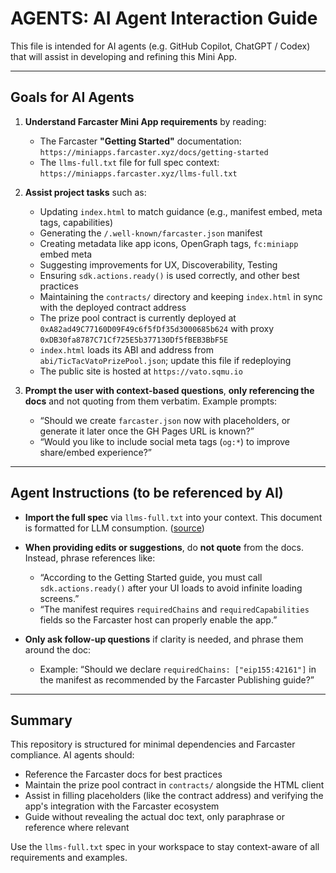 # AGENTS: AI Agent Interaction Guide

This file is intended for AI agents (e.g. GitHub Copilot, ChatGPT / Codex) that will assist in developing and refining this Mini App.

---

## Goals for AI Agents

1. **Understand Farcaster Mini App requirements** by reading:
   - The Farcaster **"Getting Started"** documentation:  
     `https://miniapps.farcaster.xyz/docs/getting-started`
   - The `llms-full.txt` file for full spec context:  
     `https://miniapps.farcaster.xyz/llms-full.txt`

2. **Assist project tasks** such as:
   - Updating `index.html` to match guidance (e.g., manifest embed, meta tags, capabilities)
   - Generating the `/.well-known/farcaster.json` manifest
   - Creating metadata like app icons, OpenGraph tags, `fc:miniapp` embed meta
   - Suggesting improvements for UX, Discoverability, Testing
   - Ensuring `sdk.actions.ready()` is used correctly, and other best practices
   - Maintaining the `contracts/` directory and keeping `index.html` in sync with the deployed contract address
   - The prize pool contract is currently deployed at `0xA82ad49C77160D09F49c6f5fDf35d3000685b624` with proxy `0xDB30fa8787C71Cf725E5b377130Df5fBEB3BbF5E`
   - `index.html` loads its ABI and address from `abi/TicTacVatoPrizePool.json`; update this file if redeploying
   - The public site is hosted at `https://vato.sqmu.io`

3. **Prompt the user with context-based questions**, **only referencing the docs** and not quoting from them verbatim. Example prompts:
   - “Should we create `farcaster.json` now with placeholders, or generate it later once the GH Pages URL is known?”
   - “Would you like to include social meta tags (`og:*`) to improve share/embed experience?”

---

## Agent Instructions (to be referenced by AI)

- **Import the full spec** via `llms-full.txt` into your context. This document is formatted for LLM consumption. ([source](https://miniapps.farcaster.xyz/llms-full.txt))  
- **When providing edits or suggestions**, do **not quote** from the docs. Instead, phrase references like:
  - “According to the Getting Started guide, you must call `sdk.actions.ready()` after your UI loads to avoid infinite loading screens.”
  - “The manifest requires `requiredChains` and `requiredCapabilities` fields so the Farcaster host can properly enable the app.”

- **Only ask follow-up questions** if clarity is needed, and phrase them around the doc:
  - Example: “Should we declare `requiredChains: ["eip155:42161"]` in the manifest as recommended by the Farcaster Publishing guide?”

---

## Summary

This repository is structured for minimal dependencies and Farcaster compliance. AI agents should:

- Reference the Farcaster docs for best practices
- Maintain the prize pool contract in `contracts/` alongside the HTML client
- Assist in filling placeholders (like the contract address) and verifying the app's integration with the Farcaster ecosystem
- Guide without revealing the actual doc text, only paraphrase or reference where relevant

Use the `llms-full.txt` spec in your workspace to stay context-aware of all requirements and examples.
